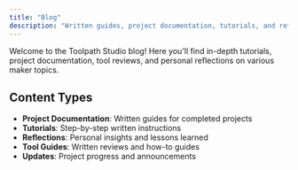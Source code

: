 ```yaml
---
title: "Blog"
description: "Written guides, project documentation, tutorials, and reflections on my maker journey"
---
```


Welcome to the Toolpath Studio blog! Here you'll find in-depth tutorials, project documentation, tool reviews, and personal reflections on various maker topics.

## Content Types

- **Project Documentation**: Written guides for completed projects
- **Tutorials**: Step-by-step written instructions
- **Reflections**: Personal insights and lessons learned
- **Tool Guides**: Written reviews and how-to guides
- **Updates**: Project progress and announcements
